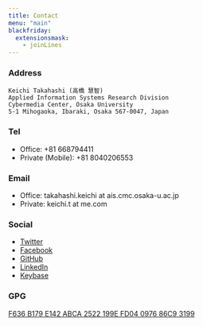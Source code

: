 ```yaml
---
title: Contact
menu: "main"
blackfriday:
  extensionsmask:
    - joinLines
---
```


### Address

```
Keichi Takahashi (高橋 慧智)
Applied Information Systems Research Division
Cybermedia Center, Osaka University
5-1 Mihogaoka, Ibaraki, Osaka 567-0047, Japan
```

### Tel

- Office: +81 668794411
- Private (Mobile): +81 8040206553

### Email

- Office: takahashi.keichi at ais.cmc.osaka-u.ac.jp
- Private: keichi.t at me.com

### Social

- [Twitter](https://twitter.com/_keichi_)
- [Facebook](https://www.facebook.com/keichi.t)
- [GitHub](https://github.com/keichi)
- [LinkedIn](https://www.linkedin.com/in/keichi/)
- [Keybase](https://keybase.io/keichi)

### GPG

[F636 B179 E142 ABCA 2522  199E FD04 0976 86C9 3199](https://pgp.mit.edu/pks/lookup?op=get&search=0xFD04097686C93199)
